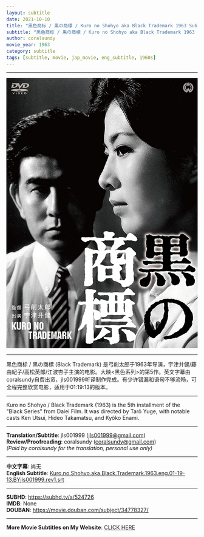 ```yaml
---
layout: subtitle
date: 2021-10-10
title: "黑色商标 / 黒の商標 / Kuro no Shohyo aka Black Trademark 1963 Subtitle (English)"
subtitle: "黑色商标 / 黒の商標 / Kuro no Shohyo aka Black Trademark 1963 Subtitle (English)"
author: coralsundy
movie_year: 1963
category: subtitle
tags: [subtitle, movie, jap_movie, eng_subtitle, 1960s]
---
```


------

<img src="../assets/kuro.no.shohyo.jpg" alt="kuro.no.shohyo_cover_art" />

------

黑色商标 / 黒の商標 (Black Trademark) 是弓削太郎于1963年导演，宇津井健/藤由紀子/高松英郎/江波杏子主演的电影。大映<黑色系列>的第5作。英文字幕由coralsundy自费出资，jls001999听译制作完成。有少许错漏和语句不够流畅，可全程完整欣赏电影，适用于01:19:13的版本。

------

Kuro no Shohyo / Black Trademark (1963) is the 5th installment of the "Black Series" from Daiei Film. It was directed by Tarô Yuge, with notable casts Ken Utsui, Hideo Takamatsu, and Kyôko Enami.

------

**Translation/Subtitle**: jls001999 (jls001999@gmail.com)<br>
**Review/Proofreading**: coralsundy (coralsundy@gmail.com)<br>
*(Paid by coralsundy for the translation, personal use only)*

------

**中文字幕**: 尚无<br>
**English Subtitle**: [Kuro.no.Shohyo.aka.Black.Trademark.1963.eng.01-19-13.BYjls001999.rev1.srt](../subtitles/Kuro.no.Shohyo.aka.Black.Trademark.1963.eng.01-19-13.BYjls001999.rev1.srt)

------

**SUBHD**: <https://subhd.tv/a/524726><br>
**IMDB**: None<br>
**DOUBAN**: <https://movie.douban.com/subject/34778327/>

------

**More Movie Subtitles on My Website**: <a href='{% post_url 2021-01-10-subtitles-summary-list %}'>CLICK HERE</a>


